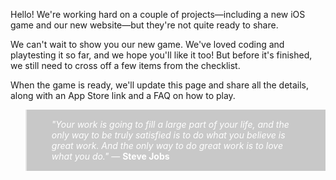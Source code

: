 Hello! We're working hard on a couple of projects—including a new iOS game and our new website—but they're not quite ready to share.

We can't wait to show you our new game. We've loved coding and playtesting it so far, and we hope you'll like it too! But before it's finished, we still need to cross off a few items from the checklist.

When the game is ready, we'll update this page and share all the details, along with an App Store link and a FAQ on how to play.

<blockquote style="background-color:#C8C8C8; color:white; padding:15px 40px;">
<em>"Your work is going to fill a large part of your life, and the only way to be truly satisfied is to do what you believe is great work. And the only way to do great work is to love what you do."</em> — <b>Steve Jobs</b> </blockquote>
